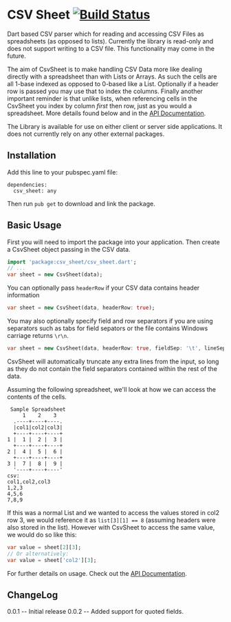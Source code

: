 CSV Sheet [![Build Status](https://drone.io/github.com/butlermatt/csv_sheet/status.png)](https://drone.io/github.com/butlermatt/csv_sheet/latest)
=========

Dart based CSV parser which for reading and accessing CSV Files as spreadsheets
(as opposed to lists). Currently the library is read-only and does not support
writing to a CSV file. This functionality may come in the future.

The aim of CsvSheet is to make handling CSV Data more like dealing directly with
a spreadsheet than with Lists or Arrays. As such the cells are all 1-base indexed
as opposed to 0-based like a List. Optionally if a header row is passed you may
use that to index the columns. Finally another important reminder is that unlike
lists, when referencing cells in the CsvSheet you index by column *first* then
row, just as you would a spreadsheet. More details found below and in the
[API Documentation](http://butlermatt.github.io/csv_sheet/).

The Library is available for use on either client or server side applications.
It does not currently rely on any other external packages.

Installation
------------

Add this line to your pubspec.yaml file:

    dependencies:
      csv_sheet: any

Then run `pub get` to download and link the package.

Basic Usage
-----------

First you will need to import the package into your application. Then create
a CsvSheet object passing in the CSV data.

```dart
import 'package:csv_sheet/csv_sheet.dart';
// ...
var sheet = new CsvSheet(data);
```

You can optionally pass `headerRow` if your CSV data contains header information

```dart
var sheet = new CsvSheet(data, headerRow: true);
```

You may also optionally specify field and row separators if you are using
separators such as tabs for field sepators or the file contains Windows carriage
returns `\r\n`.

```dart
var sheet = new CsvSheet(data, headerRow: true, fieldSep: '\t', lineSep: '\r\n');
```

CsvSheet will automatically truncate any extra lines from the input, so long as
they do not contain the field separators contained within the rest of the data.

Assuming the following spreadsheet, we'll look at how we can access the contents
of the cells.

     Sample Spreadsheet
         1    2    3
      .----+----+----.
      |col1|col2|col3|
      +----+----+----+
    1 |  1 |  2 |  3 |
      +----+----+----+
    2 |  4 |  5 |  6 |
      +----+----+----+
    3 |  7 |  8 |  9 |
      '----+----+----'
    csv:
    col1,col2,col3
    1,2,3
    4,5,6
    7,8,9

If this was a normal List and we wanted to access the values stored in
col2 row 3, we would reference it as `list[3][1] == 8` (assuming headers were 
also stored in the list). However with CsvSheet to access the same value, we 
would do so like this:

```dart
var value = sheet[2][3];
// Or alternatively:
var value = sheet['col2'][3];
```

For further details on usage. Check out the [API Documentation](http://butlermatt.github.io/csv_sheet/).

ChangeLog
---------

0.0.1 -- Initial release
0.0.2 -- Added support for quoted fields.


